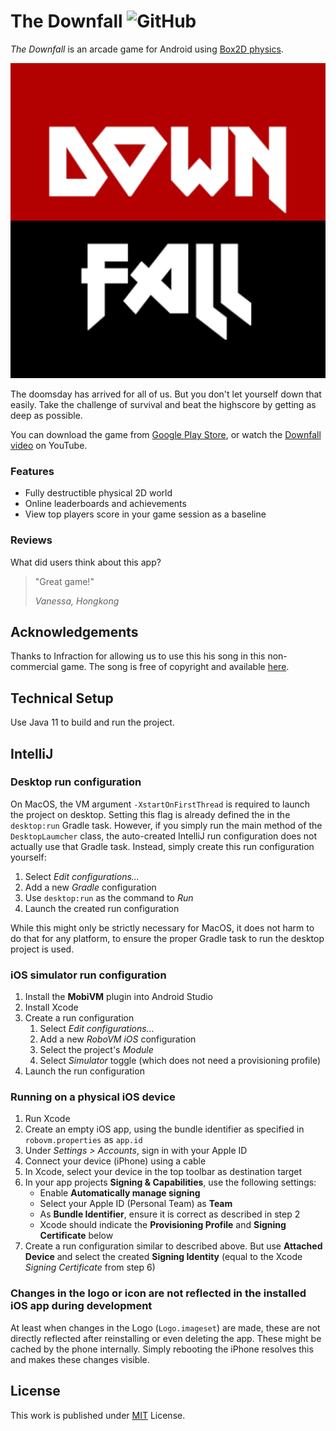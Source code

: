 # The Downfall ![GitHub](https://img.shields.io/github/license/b3nk4n/bomb-game)

_The Downfall_ is an arcade game for Android using [Box2D physics](https://box2d.org/).

<p align="center">
    <img alt="App Logo" src="android/ic_launcher-playstore.png">
</p>

The doomsday has arrived for all of us. But you don't let yourself down that easily. Take the challenge of survival and beat the highscore by getting as deep as possible.

You can download the game from [Google Play Store](https://play.google.com/store/apps/details?id=de.bsautermeister.bomb), or watch the [Downfall video](https://www.youtube.com/watch?v=gNE867YwZ84) on YouTube.

### Features
- Fully destructible physical 2D world
- Online leaderboards and achievements
- View top players score in your game session as a baseline

### Reviews

What did users think about this app?

> "Great game!"
>
> _Vanessa, Hongkong_

## Acknowledgements

Thanks to Infraction for allowing us to use this his song in this non-commercial game. The song is free of copyright and available [here](https://infractionroyaltyfreemusic.bandcamp.com/track/infraction-aim-to-head-falling-no-copyright-cyberpunk-music).

## Technical Setup

Use Java 11 to build and run the project.

## IntelliJ

### Desktop run configuration

On MacOS, the VM argument `-XstartOnFirstThread` is required to launch the project on desktop.
Setting this flag is already defined the in the `desktop:run` Gradle task. However, if you simply
run the main method of the `DesktopLaumcher` class, the auto-created IntelliJ run configuration does
not actually use that Gradle task. Instead, simply create this run configuration yourself:

1. Select _Edit configurations..._
2. Add a new _Gradle_ configuration
3. Use `desktop:run` as the command to _Run_
4. Launch the created run configuration

While this might only be strictly necessary for MacOS, it does not harm to do that for any platform,
to ensure the proper Gradle task to run the desktop project is used.

### iOS simulator run configuration

1. Install the **MobiVM** plugin into Android Studio
2. Install Xcode
3. Create a run configuration
    1. Select _Edit configurations..._
    2. Add a new _RoboVM iOS_ configuration
    3. Select the project's _Module_
    4. Select _Simulator_ toggle (which does not need a provisioning profile)
4. Launch the run configuration

### Running on a physical iOS device

1. Run Xcode
2. Create an empty iOS app, using the bundle identifier as specified in `robovm.properties`
   as `app.id`
3. Under _Settings > Accounts_, sign in with your Apple ID
4. Connect your device (iPhone) using a cable
5. In Xcode, select your device in the top toolbar as destination target
6. In your app projects **Signing & Capabilities**, use the following settings:
   - Enable **Automatically manage signing**
   - Select your Apple ID (Personal Team) as **Team**
   - As **Bundle Identifier**, ensure it is correct as described in step 2
   - Xcode should indicate the **Provisioning Profile** and **Signing Certificate** below
7. Create a run configuration similar to described above. But use **Attached Device** and select
   the created **Signing Identity** (equal to the Xcode _Signing Certificate_ from step 6)

### Changes in the logo or icon are not reflected in the installed iOS app during development

At least when changes in the Logo (`Logo.imageset`) are made, these are not directly reflected after
reinstalling or even deleting the app. These might be cached by the phone internally.
Simply rebooting the iPhone resolves this and makes these changes visible.

## License

This work is published under [MIT][mit] License.

[mit]: https://github.com/b3nk4n/bomb-game/blob/main/LICENSE
